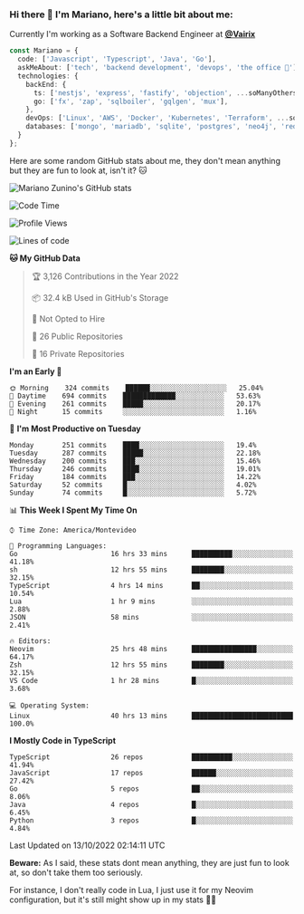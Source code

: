 ### Hi there 👋 I'm Mariano, here's a little bit about me:

Currently I'm working as a Software Backend Engineer at [**@Vairix**](https://vairix.com)

```ts
const Mariano = {
  code: ['Javascript', 'Typescript', 'Java', 'Go'],
  askMeAbout: ['tech', 'backend development', 'devops', 'the office 💼'],
  technologies: {
    backEnd: {
      ts: ['nestjs', 'express', 'fastify', 'objection', ...soManyOthersFrameworks],
      go: ['fx', 'zap', 'sqlboiler', 'gqlgen', 'mux'],
    },
    devOps: ['Linux', 'AWS', 'Docker', 'Kubernetes', 'Terraform', ...soManyOthersTools],
    databases: ['mongo', 'mariadb', 'sqlite', 'postgres', 'neo4j', 'redis'],
  }
};
```

Here are some random GitHub stats about me, they don't mean anything but they are fun to look at, isn't it? 🐱

![Mariano Zunino's GitHub stats](https://github-readme-stats.vercel.app/api?username=marianozunino&count_private=true&show_icons=true&theme=radical)

<!--START_SECTION:waka-->
![Code Time](http://img.shields.io/badge/Code%20Time-235%20hrs%2020%20mins-blue)

![Profile Views](http://img.shields.io/badge/Profile%20Views-0-blue)

![Lines of code](https://img.shields.io/badge/From%20Hello%20World%20I%27ve%20Written-354%20Thousand%20lines%20of%20code-blue)

**🐱 My GitHub Data** 

> 🏆 3,126 Contributions in the Year 2022
 > 
> 📦 32.4 kB Used in GitHub's Storage 
 > 
> 🚫 Not Opted to Hire
 > 
> 📜 26 Public Repositories 
 > 
> 🔑 16 Private Repositories  
 > 
**I'm an Early 🐤** 

```text
🌞 Morning    324 commits    ██████░░░░░░░░░░░░░░░░░░░   25.04% 
🌆 Daytime    694 commits    █████████████░░░░░░░░░░░░   53.63% 
🌃 Evening    261 commits    █████░░░░░░░░░░░░░░░░░░░░   20.17% 
🌙 Night      15 commits     ░░░░░░░░░░░░░░░░░░░░░░░░░   1.16%

```
📅 **I'm Most Productive on Tuesday** 

```text
Monday       251 commits    ████░░░░░░░░░░░░░░░░░░░░░   19.4% 
Tuesday      287 commits    █████░░░░░░░░░░░░░░░░░░░░   22.18% 
Wednesday    200 commits    ███░░░░░░░░░░░░░░░░░░░░░░   15.46% 
Thursday     246 commits    ████░░░░░░░░░░░░░░░░░░░░░   19.01% 
Friday       184 commits    ███░░░░░░░░░░░░░░░░░░░░░░   14.22% 
Saturday     52 commits     █░░░░░░░░░░░░░░░░░░░░░░░░   4.02% 
Sunday       74 commits     █░░░░░░░░░░░░░░░░░░░░░░░░   5.72%

```


📊 **This Week I Spent My Time On** 

```text
⌚︎ Time Zone: America/Montevideo

💬 Programming Languages: 
Go                       16 hrs 33 mins      ██████████░░░░░░░░░░░░░░░   41.18% 
sh                       12 hrs 55 mins      ████████░░░░░░░░░░░░░░░░░   32.15% 
TypeScript               4 hrs 14 mins       ██░░░░░░░░░░░░░░░░░░░░░░░   10.54% 
Lua                      1 hr 9 mins         ░░░░░░░░░░░░░░░░░░░░░░░░░   2.88% 
JSON                     58 mins             ░░░░░░░░░░░░░░░░░░░░░░░░░   2.41%

🔥 Editors: 
Neovim                   25 hrs 48 mins      ████████████████░░░░░░░░░   64.17% 
Zsh                      12 hrs 55 mins      ████████░░░░░░░░░░░░░░░░░   32.15% 
VS Code                  1 hr 28 mins        █░░░░░░░░░░░░░░░░░░░░░░░░   3.68%

💻 Operating System: 
Linux                    40 hrs 13 mins      █████████████████████████   100.0%

```

**I Mostly Code in TypeScript** 

```text
TypeScript               26 repos            ██████████░░░░░░░░░░░░░░░   41.94% 
JavaScript               17 repos            ██████░░░░░░░░░░░░░░░░░░░   27.42% 
Go                       5 repos             ██░░░░░░░░░░░░░░░░░░░░░░░   8.06% 
Java                     4 repos             █░░░░░░░░░░░░░░░░░░░░░░░░   6.45% 
Python                   3 repos             █░░░░░░░░░░░░░░░░░░░░░░░░   4.84%

```



 Last Updated on 13/10/2022 02:14:11 UTC
<!--END_SECTION:waka-->

**Beware:** As I said, these stats dont mean anything, they are just fun to look at, so don't take them too seriously.

For instance, I don't really code in Lua, I just use it for my Neovim configuration, but it's still might show up in my stats 🤷‍♂️
